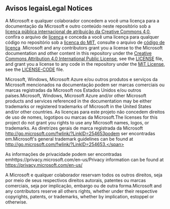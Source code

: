 ## <a name="legal-notices"></a><span data-ttu-id="0b4b9-101">Avisos legais</span><span class="sxs-lookup"><span data-stu-id="0b4b9-101">Legal Notices</span></span>
<span data-ttu-id="0b4b9-102">A Microsoft e qualquer colaborador concedem a você uma licença para a documentação da Microsoft e outro conteúdo neste repositório sob a [licença pública internacional de atribuição da Creative Commons 4,0](https://creativecommons.org/licenses/by/4.0/legalcode), confira o arquivo de [licença](LICENSE) e conceda a você uma licença para qualquer código no repositório sob a [licença do MIT](https://opensource.org/licenses/MIT), consulte o arquivo de [código de licença](LICENSE-CODE) .</span><span class="sxs-lookup"><span data-stu-id="0b4b9-102">Microsoft and any contributors grant you a license to the Microsoft documentation and other content in this repository under the [Creative Commons Attribution 4.0 International Public License](https://creativecommons.org/licenses/by/4.0/legalcode), see the [LICENSE](LICENSE) file, and grant you a license to any code in the repository under the [MIT License](https://opensource.org/licenses/MIT), see the [LICENSE-CODE](LICENSE-CODE) file.</span></span>

<span data-ttu-id="0b4b9-103">Microsoft, Windows, Microsoft Azure e/ou outros produtos e serviços da Microsoft mencionados na documentação podem ser marcas comerciais ou marcas registradas da Microsoft nos Estados Unidos e/ou outros países.</span><span class="sxs-lookup"><span data-stu-id="0b4b9-103">Microsoft, Windows, Microsoft Azure and/or other Microsoft products and services referenced in the documentation may be either trademarks or registered trademarks of Microsoft in the United States and/or other countries.</span></span>
<span data-ttu-id="0b4b9-104">As licenças para este projeto não concedem direitos de uso de nomes, logotipos ou marcas da Microsoft.</span><span class="sxs-lookup"><span data-stu-id="0b4b9-104">The licenses for this project do not grant you rights to use any Microsoft names, logos, or trademarks.</span></span>
<span data-ttu-id="0b4b9-105">As diretrizes gerais de marca registrada da Microsoft http://go.microsoft.com/fwlink/?LinkID=254653podem ser encontradas em.</span><span class="sxs-lookup"><span data-stu-id="0b4b9-105">Microsoft's general trademark guidelines can be found at http://go.microsoft.com/fwlink/?LinkID=254653.</span></span>

<span data-ttu-id="0b4b9-106">As informações de privacidade podem ser encontradas emhttps://privacy.microsoft.com/en-us/</span><span class="sxs-lookup"><span data-stu-id="0b4b9-106">Privacy information can be found at https://privacy.microsoft.com/en-us/</span></span>

<span data-ttu-id="0b4b9-107">A Microsoft e qualquer colaborador reservam todos os outros direitos, seja por meio de seus respectivos direitos autorais, patentes ou marcas comerciais, seja por implicação, embargo ou de outra forma.</span><span class="sxs-lookup"><span data-stu-id="0b4b9-107">Microsoft and any contributors reserve all others rights, whether under their respective copyrights, patents, or trademarks, whether by implication, estoppel or otherwise.</span></span>